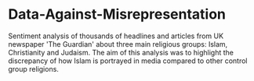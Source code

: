 # Data-Against-Misrepresentation
Sentiment analysis of thousands of headlines and articles from UK newspaper 'The Guardian' about three main religious groups: Islam, Christianity and Judaism. The aim of this analysis was to highlight the discrepancy of how Islam is portrayed in media compared to other control group religions.
